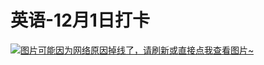 # 英语-12月1日打卡

[![图片可能因为网络原因掉线了，请刷新或直接点我查看图片~](https://cdn.jsdelivr.net/gh/ylsislove/image-home/test/20201207105257.jpg)](https://cdn.jsdelivr.net/gh/ylsislove/image-home/test/20201207105257.jpg)
